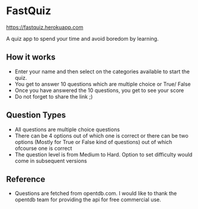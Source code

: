 # FastQuiz
https://fastquiz.herokuapp.com

A quiz app to spend your time and avoid boredom by learning.

## How it works
- Enter your name and then select on the categories available to start the quiz.
- You get to answer 10 questions which are multiple choice or True/ False
- Once you have answered the 10 questions, you get to see your score
- Do not forget to share the link ;)

## Question Types
- All questions are multiple choice questions
- There can be 4 options out of which one is correct or there can be two options (Mostly for True or False kind of questions) out of which ofcourse one is correct
- The question level is from Medium to Hard. Option to set difficulty would come in subsequent versions

## Reference
- Questions are fetched from opentdb.com. I would like to thank the opentdb team for providing the api for free commercial use.
